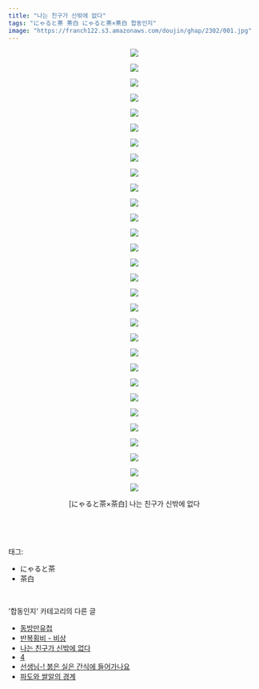 ```yaml
---
title: "나는 친구가 신밖에 없다"
tags: "にゃると茶 茶白 にゃると茶×茶白 합동인지"
image: "https://franch122.s3.amazonaws.com/doujin/ghap/2302/001.jpg"
---
```

<div class="article">
<p style="text-align: center; clear: none; float: none;"><img src="{{ site.imgserver4 }}/ghap/2302/001.jpg"/></p>
<p style="text-align: center; clear: none; float: none;"><img src="{{ site.imgserver4 }}/ghap/2302/002.jpg"/></p>
<p style="text-align: center; clear: none; float: none;"><img src="{{ site.imgserver4 }}/ghap/2302/003.jpg"/></p>
<p style="text-align: center; clear: none; float: none;"><img src="{{ site.imgserver4 }}/ghap/2302/004.jpg"/></p>
<p style="text-align: center; clear: none; float: none;"><img src="{{ site.imgserver4 }}/ghap/2302/005.jpg"/></p>
<p style="text-align: center; clear: none; float: none;"><img src="{{ site.imgserver4 }}/ghap/2302/006.jpg"/></p>
<p style="text-align: center; clear: none; float: none;"><img src="{{ site.imgserver4 }}/ghap/2302/007.jpg"/></p>
<p style="text-align: center; clear: none; float: none;"><img src="{{ site.imgserver4 }}/ghap/2302/008.jpg"/></p>
<p style="text-align: center; clear: none; float: none;"><img src="{{ site.imgserver4 }}/ghap/2302/009.jpg"/></p>
<p style="text-align: center; clear: none; float: none;"><img src="{{ site.imgserver4 }}/ghap/2302/010.jpg"/></p>
<p style="text-align: center; clear: none; float: none;"><img src="{{ site.imgserver4 }}/ghap/2302/011.jpg"/></p>
<p style="text-align: center; clear: none; float: none;"><img src="{{ site.imgserver4 }}/ghap/2302/012.jpg"/></p>
<p style="text-align: center; clear: none; float: none;"><img src="{{ site.imgserver4 }}/ghap/2302/013.jpg"/></p>
<p style="text-align: center; clear: none; float: none;"><img src="{{ site.imgserver4 }}/ghap/2302/014.jpg"/></p>
<p style="text-align: center; clear: none; float: none;"><img src="{{ site.imgserver4 }}/ghap/2302/015.jpg"/></p>
<p style="text-align: center; clear: none; float: none;"><img src="{{ site.imgserver4 }}/ghap/2302/016.jpg"/></p>
<p style="text-align: center; clear: none; float: none;"><img src="{{ site.imgserver4 }}/ghap/2302/017.jpg"/></p>
<p style="text-align: center; clear: none; float: none;"><img src="{{ site.imgserver4 }}/ghap/2302/018.jpg"/></p>
<p style="text-align: center; clear: none; float: none;"><img src="{{ site.imgserver4 }}/ghap/2302/019.jpg"/></p>
<p style="text-align: center; clear: none; float: none;"><img src="{{ site.imgserver4 }}/ghap/2302/020.jpg"/></p>
<p style="text-align: center; clear: none; float: none;"><img src="{{ site.imgserver4 }}/ghap/2302/021.jpg"/></p>
<p style="text-align: center; clear: none; float: none;"><img src="{{ site.imgserver4 }}/ghap/2302/022.jpg"/></p>
<p style="text-align: center; clear: none; float: none;"><img src="{{ site.imgserver4 }}/ghap/2302/023.jpg"/></p>
<p style="text-align: center; clear: none; float: none;"><img src="{{ site.imgserver4 }}/ghap/2302/024.jpg"/></p>
<p style="text-align: center; clear: none; float: none;"><img src="{{ site.imgserver4 }}/ghap/2302/025.jpg"/></p>
<p style="text-align: center; clear: none; float: none;"><img src="{{ site.imgserver4 }}/ghap/2302/026.jpg"/></p>
<p style="text-align: center; clear: none; float: none;"><img src="{{ site.imgserver4 }}/ghap/2302/027.jpg"/></p>
<p style="text-align: center; clear: none; float: none;"><img src="{{ site.imgserver4 }}/ghap/2302/028.jpg"/></p>
<p style="text-align: center; clear: none; float: none;"><img src="{{ site.imgserver4 }}/ghap/2302/029.jpg"/></p>
<p style="text-align: center; clear: none; float: none;"><img src="{{ site.imgserver4 }}/ghap/2302/030.jpg"/></p>
<p style="text-align: center; clear: none; float: none;">[にゃると茶×茶白] 나는 친구가 신밖에 없다</p>
<p><br/></p>
</div><br/>
<div class="tagTrail">
<p>태그: </p>
<ul>
<li>にゃると茶</li>
<li>茶白</li>
</ul>
</div><br/>
<div class="another">
<p>'합동인지' 카테고리의 다른 글</p>
<ul>
<li><a href="/ghap_2319">동방만유첩</a></li>
<li><a href="/ghap_2314">반복횡비 - 비상</a></li>
<li><a href="/ghap_2302">나는 친구가 신밖에 없다</a></li>
<li><a href="/ghap_2290">4</a></li>
<li><a href="/ghap_2272">선생님-! 붉은 실은 간식에 들어가나요</a></li>
<li><a href="/ghap_2250">파도와 쌀알의 경계</a></li>
</ul>
</div><br/>
<div class="cb_module cb_fluid">
<div class="cb_wrt cb_profile">
</div><!-- commentList close -->
</div><br/>
